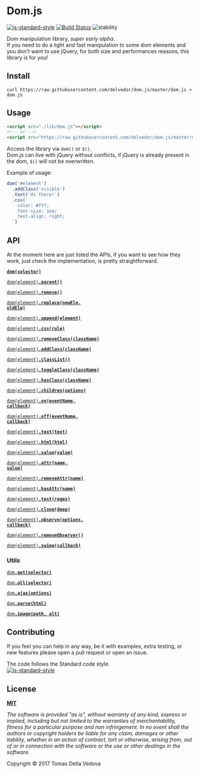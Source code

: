# Dom.js
[![js-standard-style](https://img.shields.io/badge/code%20style-standard-brightgreen.svg?style=flat)](http://standardjs.com/) [![Build Status](https://travis-ci.org/delvedor/dom.js.svg?branch=master)](https://travis-ci.org/delvedor/dom.js) ![stability](https://img.shields.io/badge/stability-experimental-orange.svg)

Dom manipulation library, *super early alpha*.  
If you need to do a light and fast manipulation to some dom elements and you don't want to use jQuery, for both size and performances reasons, this library is for you!

## Install
`curl https://raw.githubusercontent.com/delvedor/dom.js/master/dom.js > dom.js`

## Usage
```html
<script src="./lib/dom.js"></script>
<!-- or -->
<script src="https://raw.githubusercontent.com/delvedor/dom.js/master/dom.js"></script>
```
Access the library via `dom()` or `$()`.  
Dom.js can live with jQuery without conflicts, if jQuery is already present in the dom, `$()` will not be overwritten.

Example of usage:
```js
dom('#element')
  .addClass('visible')
  .text('Hi there!')
  .css(`
    color: #fff;
    font-size: 1em;
    text-align: right;
  `)
```

## API
At the moment here are just listed the APIs, if you want to see how they work, just check the implementation, is pretty straightforward.

<a href="#"><code><b>dom(selector)</b></code></a>  

<a href="#"><code>dom(element)<b>.parent()</b></code></a>  


<a href="#"><code>dom(element)<b>.remove()</b></code></a>  


<a href="#"><code>dom(element)<b>.replace(newEle, oldEle)</b></code></a>  


<a href="#"><code>dom(element)<b>.append(element)</b></code></a>  


<a href="#"><code>dom(element)<b>.css(rule)</b></code></a>  


<a href="#"><code>dom(element)<b>.removeClass(className)</b></code></a>  


<a href="#"><code>dom(element)<b>.addClass(className)</b></code></a>  


<a href="#"><code>dom(element)<b>.classList()</b></code></a>  


<a href="#"><code>dom(element)<b>.toggleClass(className)</b></code></a>  


<a href="#"><code>dom(element)<b>.hasClass(className)</b></code></a>  


<a href="#"><code>dom(element)<b>.children(options)</b></code></a>  


<a href="#"><code>dom(element)<b>.on(eventName, callback)</b></code></a>  


<a href="#"><code>dom(element)<b>.off(eventName, callback)</b></code></a>  


<a href="#"><code>dom(element)<b>.text(text)</b></code></a>  


<a href="#"><code>dom(element)<b>.html(html)</b></code></a>  


<a href="#"><code>dom(element)<b>.value(value)</b></code></a>  


<a href="#"><code>dom(element)<b>.attr(name, value)</b></code></a>  


<a href="#"><code>dom(element)<b>.removeAttr(name)</b></code></a>  


<a href="#"><code>dom(element)<b>.hasAttr(name)</b></code></a>  


<a href="#"><code>dom(element)<b>.test(regex)</b></code></a>  


<a href="#"><code>dom(element)<b>.clone(deep)</b></code></a>  


<a href="#"><code>dom(element)<b>.observe(options, callback)</b></code></a>  


<a href="#"><code>dom(element)<b>.removeObserver()</b></code></a>  


<a href="#"><code>dom(element)<b>.swipe(callback)</b></code></a>  

### Utils

<a href="#"><code>dom<b>.get(selector)</b></code></a>  

<a href="#"><code>dom<b>.all(selector)</b></code></a>  


<a href="#"><code>dom<b>.ajax(options)</b></code></a>  


<a href="#"><code>dom<b>.parse(html)</b></code></a>  


<a href="#"><code>dom<b>.image(path, alt)</b></code></a>  


## Contributing
If you feel you can help in any way, be it with examples, extra testing, or new features please open a pull request or open an issue.

The code follows the Standard code style.  
[![js-standard-style](https://cdn.rawgit.com/feross/standard/master/badge.svg)](https://github.com/feross/standard)

## License
**[MIT](https://github.com/delvedor/dom.js/blob/master/LICENSE)**

*The software is provided "as is", without warranty of any kind, express or implied, including but not limited to the warranties of merchantability, fitness for a particular purpose and non infringement. In no event shall the authors or copyright holders be liable for any claim, damages or other liability, whether in an action of contract, tort or otherwise, arising from, out of or in connection with the software or the use or other dealings in the software.*

Copyright © 2017 Tomas Della Vedova
